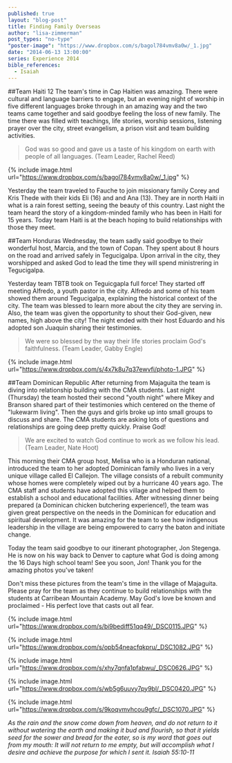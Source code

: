 ```yaml
---
published: true
layout: "blog-post"
title: Finding Family Overseas
author: "lisa-zimmerman"
post_types: "no-type"
"poster-image": "https://www.dropbox.com/s/bagol784vmv8a0w/_1.jpg"
date: "2014-06-13 13:00:00"
series: Experience 2014
bible_references: 
  - Isaiah
---
```


##Team Haiti
12 The team's time in Cap Haitien was amazing. There were cultural and language barriers to engage, but an evening night of worship in five different languages broke through in an amazing way and the two teams came together and said goodbye feeling the loss of new family.  The time there was filled with teachings, life stories, worship sessions, listening prayer over the city, street evangelism, a prison visit and team building activities. 
>God was so good and gave us a taste of his kingdom on earth with people of all languages. (Team Leader, Rachel Reed) 

{% include image.html url="https://www.dropbox.com/s/bagol784vmv8a0w/_1.jpg" %}

Yesterday the team traveled to Fauche to join missionary family Corey and Kris Thede with their kids Eli (16) and and Ana (13). They are in north Haiti in what is a rain forest setting, seeing the beauty of this country.  Last night the team heard the story of a kingdom-minded family who has been in Haiti for 15 years.  Today team Haiti is at the beach hoping to build relationships with those they meet.

##Team Honduras
Wednesday, the team sadly said goodbye to their wonderful host, Marcia, and the town of Copan.  They spent about 8 hours on the road and arrived safely in Tegucigalpa.  Upon arrival in the city, they worshipped and asked God to lead the time they will spend ministrering in Tegucigalpa. 

Yesterday team TBTB took on Teguicgapla full force! They started off meeting Alfredo, a youth pastor in the city. Alfredo and some of his team showed them around Tegucigalpa, explaining the historical context of the city. The team was blessed to learn more about the city they are serving in.  Also, the team was given the opportunity to shout their God-given, new names, high above the city!  The night ended with their host Eduardo and his adopted son Juaquin sharing their testimonies. 
>We were so blessed by the way their life stories proclaim God's faithfulness. (Team Leader, Gabby Engle)

{% include image.html url="https://www.dropbox.com/s/4x7k8u7q37ewvfi/photo-1.JPG" %}

##Team Dominican Republic
After returning from Majaguita the team is diving into relationship building with the CMA students. Last night (Thursday) the team hosted their second "youth night" where Mikey and Branson shared part of their testimonies which centered on the theme of "lukewarm living". Then the guys and girls broke up into small groups to discuss and share. The CMA students are asking lots of questions and relationships are going deep pretty quickly. Praise God!  
>We are excited to watch God continue to work as we follow his lead. (Team Leader, Nate Hoot)

This morning their CMA group host, Melisa who is a Honduran national, introduced the team to her adopted Dominican family who lives in a very unique village called El Callejon. The village consists of a rebuilt community whose homes were completely wiped out by a hurricane 40 years ago. The CMA staff and students have adopted this village and helped them to establish a school and educational facilities. After witnessing dinner being prepared (a Dominican chicken butchering experience!), the team was given great perspective on the needs in the Dominican for education and spiritual development. It was amazing for the team to see how indigenous leadership in the village are being empowered to carry the baton and initiate change.

Today the team said goodbye to our itinerant photographer, Jon Stegenga. He is now on his way back to Denver to capture what God is doing among the 16 Days high school team! See you soon, Jon!  Thank you for the amazing photos you've taken!

Don't miss these pictures from the team's time in the village of Majaguita.  Please pray for the team as they continue to build relationships with the students at Carribean Mountain Academy.  May God's love be known and proclaimed - His perfect love that casts out all fear.

{% include image.html url="https://www.dropbox.com/s/bi9bediff51qq49/_DSC0115.JPG" %}

{% include image.html url="https://www.dropbox.com/s/opb54neacfqkpru/_DSC1082.JPG" %}

{% include image.html url="https://www.dropbox.com/s/xhy7qnfa1pfabwu/_DSC0626.JPG" %}

{% include image.html url="https://www.dropbox.com/s/wb5g6uuvy7py9bl/_DSC0420.JPG" %}

{% include image.html url="https://www.dropbox.com/s/9koqvmvhcou9gfc/_DSC1070.JPG" %}

*As the rain and the snow come down from heaven, and do not return to it without watering the earth and making it bud and flourish, so that it yields seed for the sower and bread for the eater, so is my word that goes out from my mouth: It will not return to me empty, but will accomplish what I desire and achieve the purpose for which I sent it. Isaiah 55:10-11*